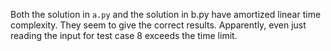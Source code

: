 Both the solution in `a.py` and the solution in b.py have amortized linear time
complexity. They seem to give the correct results. Apparently, even just reading
the input for test case 8 exceeds the time limit.
